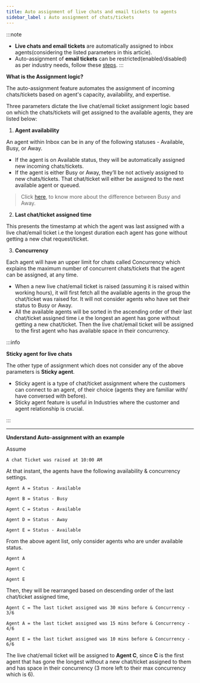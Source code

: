 ```yaml
---
title: Auto assignment of live chats and email tickets to agents
sidebar_label : Auto assignment of chats/tickets
---
```


:::note 
- **Live chats and email tickets** are automatically assigned to inbox agents(considering the listed parameters in this article).    
- Auto-assignment of **email tickets** can be restricted(enabled/disabled) as per industry needs, follow these [steps](https://docs.yellow.ai/docs/platform_concepts/inbox/inbox-settings/automation/tickets-assignment-logic). 
:::


**What is the Assignment logic?**

The auto-assignment feature automates the assignment of incoming chats/tickets based on agent's capacity, availability, and expertise.

Three parameters dictate the live chat/email ticket assignment logic based on which the chats/tickets will get assigned to the available agents, they are listed below:


1.  **Agent availability**

An agent within Inbox can be in any of the following statuses - Available, Busy, or Away.  

- If the agent is on Available status, they will be automatically assigned new incoming chats/tickets.
- If the agent is either Busy or Away, they’ll be not actively assigned to new chats/tickets. That chat/ticket will either be assigned to the next available agent or queued.

> Click [here](https://docs.yellow.ai/docs/platform_concepts/inbox/inbox_setup/agentstatuses), to know more about the difference between Busy and Away.

  

2.  **Last chat/ticket assigned time**

This presents the timestamp at which the agent was last assigned with a live chat/email ticket i.e the longest duration each agent has gone without getting a new chat request/ticket.

  

3.  **Concurrency**

Each agent will have an upper limit for chats called Concurrency which explains the maximum number of concurrent chats/tickets that the agent can be assigned, at any time.

- When a new live chat/email ticket is raised (assuming it is raised within working hours), it will first fetch all the available agents in the group the chat/ticket was raised for. It will not consider agents who have set their status to Busy or Away.
- All the available agents will be sorted in the ascending order of their last chat/ticket assigned time i.e the longest an agent has gone without getting a new chat/ticket. Then the live chat/email ticket will be assigned to the first agent who has available space in their concurrency.

  

:::info

**Sticky agent for live chats**

The other type of assignment which does not consider any of the above parameters is **Sticky agent**.

- Sticky agent is a type of chat/ticket assignment where the customers can connect to an agent, of their choice (agents they are familiar with/ have conversed with before).
- Sticky agent feature is useful in Industries where the customer and agent relationship is crucial.

:::

----

  

**Understand Auto-assignment with an example**


Assume

  

    A chat Ticket was raised at 10:00 AM

  

  

At that instant, the agents have the following availability & concurrency settings.

  

  

    Agent A = Status - Available

    Agent B = Status - Busy

    Agent C = Status - Available

    Agent D = Status - Away

    Agent E = Status - Available

  

  

From the above agent list, only consider agents who are under available status.

  

    Agent A

    Agent C

    Agent E

  

Then, they will be rearranged based on descending order of the last chat/ticket assigned time,

  

    Agent C = The last ticket assigned was 30 mins before & Concurrency - 3/6

    Agent A = the last ticket assigned was 15 mins before & Concurrency - 4/6

    Agent E = the last ticket assigned was 10 mins before & Concurrency - 6/6

    
  

The live chat/email ticket will be assigned to **Agent C**, since **C** is the first agent that has gone the longest without a new chat/ticket assigned to them and has space in their concurrency (3 more left to their max concurrency which is 6).

  
